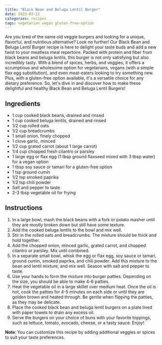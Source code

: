 ```yaml
---
title: "Black Bean and Beluga Lentil Burger"
date: 2023-03-22
categories: recipes
tags: vegetarian vegan gluten-free-option
---
```


Are you tired of the same old veggie burgers and looking for a unique, flavorful, and nutritious alternative? Look no further! Our Black Bean and Beluga Lentil Burger recipe is here to delight your taste buds and add a new twist to your meatless meal repertoire. Packed with protein and fiber from black beans and beluga lentils, this burger is not only satisfying but also incredibly tasty. With a blend of spices, herbs, and veggies, it offers a scrumptious and wholesome option for vegetarians, vegans (with a simple flax egg substitution), and even meat-eaters looking to try something new. Plus, with a gluten-free option available, it's a versatile choice for any dietary preference. So, let's dive in and discover how to make these delightful and healthy Black Bean and Beluga Lentil Burgers!

## Ingredients

- 1 cup cooked black beans, drained and rinsed
- 1 cup cooked beluga lentils, drained and rinsed
- 1/2 cup rolled oats
- 1/2 cup breadcrumbs
- 1 small onion, finely chopped
- 1 clove garlic, minced
- 1/2 cup grated carrot (about 1 large carrot)
- 1/4 cup chopped fresh cilantro or parsley
- 1 large egg or flax egg (1 tbsp ground flaxseed mixed with 3 tbsp water) for a vegan option
- 1 tbsp soy sauce or tamari for a gluten-free option
- 1 tsp ground cumin
- 1/2 tsp smoked paprika
- 1/2 tsp chili powder
- Salt and pepper to taste
- 2-3 tbsp vegetable oil for frying

## Instructions

1. In a large bowl, mash the black beans with a fork or potato masher until they are mostly broken down but still have some texture.
2. Add the cooked beluga lentils to the bowl and mix well.
3. Stir in the rolled oats and breadcrumbs. The mixture should be thick and hold together.
4. Add the chopped onion, minced garlic, grated carrot, and chopped cilantro or parsley. Mix until combined.
5. In a separate small bowl, whisk the egg or flax egg, soy sauce or tamari, ground cumin, smoked paprika, and chili powder. Add this mixture to the bean and lentil mixture, and mix well. Season with salt and pepper to taste.
6. Use your hands to form the mixture into burger patties. Depending on the size, you should be able to make 4-6 patties.
7. Heat the vegetable oil in a large skillet over medium heat. Once the oil is hot, cook the patties for 4-5 minutes on each side or until they are golden brown and heated through. Be gentle when flipping the patties, as they may be delicate.
8. Place the cooked black bean and beluga lentil burgers on a plate lined with paper towels to drain any excess oil.
9. Serve the burgers on your choice of buns with your favorite toppings, such as lettuce, tomato, avocado, cheese, or a tasty sauce. Enjoy!

**Note**: You can customize this recipe by adding additional veggies or spices to suit your taste preferences.
